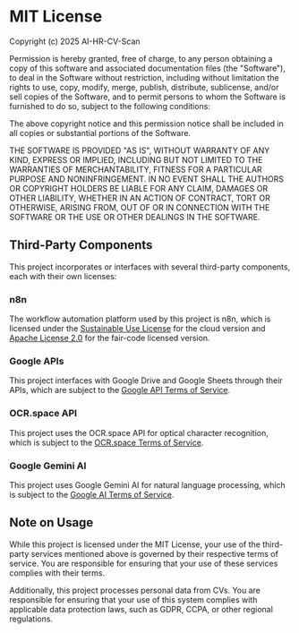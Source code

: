 # MIT License

Copyright (c) 2025 AI-HR-CV-Scan

Permission is hereby granted, free of charge, to any person obtaining a copy
of this software and associated documentation files (the "Software"), to deal
in the Software without restriction, including without limitation the rights
to use, copy, modify, merge, publish, distribute, sublicense, and/or sell
copies of the Software, and to permit persons to whom the Software is
furnished to do so, subject to the following conditions:

The above copyright notice and this permission notice shall be included in all
copies or substantial portions of the Software.

THE SOFTWARE IS PROVIDED "AS IS", WITHOUT WARRANTY OF ANY KIND, EXPRESS OR
IMPLIED, INCLUDING BUT NOT LIMITED TO THE WARRANTIES OF MERCHANTABILITY,
FITNESS FOR A PARTICULAR PURPOSE AND NONINFRINGEMENT. IN NO EVENT SHALL THE
AUTHORS OR COPYRIGHT HOLDERS BE LIABLE FOR ANY CLAIM, DAMAGES OR OTHER
LIABILITY, WHETHER IN AN ACTION OF CONTRACT, TORT OR OTHERWISE, ARISING FROM,
OUT OF OR IN CONNECTION WITH THE SOFTWARE OR THE USE OR OTHER DEALINGS IN THE
SOFTWARE.

## Third-Party Components

This project incorporates or interfaces with several third-party components, each with their own licenses:

### n8n

The workflow automation platform used by this project is n8n, which is licensed under the [Sustainable Use License](https://github.com/n8n-io/n8n/blob/master/LICENSE.md) for the cloud version and [Apache License 2.0](https://github.com/n8n-io/n8n/blob/master/LICENSE_APACHE.md) for the fair-code licensed version.

### Google APIs

This project interfaces with Google Drive and Google Sheets through their APIs, which are subject to the [Google API Terms of Service](https://developers.google.com/terms).

### OCR.space API

This project uses the OCR.space API for optical character recognition, which is subject to the [OCR.space Terms of Service](https://ocr.space/terms).

### Google Gemini AI

This project uses Google Gemini AI for natural language processing, which is subject to the [Google AI Terms of Service](https://ai.google.dev/terms).

## Note on Usage

While this project is licensed under the MIT License, your use of the third-party services mentioned above is governed by their respective terms of service. You are responsible for ensuring that your use of these services complies with their terms.

Additionally, this project processes personal data from CVs. You are responsible for ensuring that your use of this system complies with applicable data protection laws, such as GDPR, CCPA, or other regional regulations.
